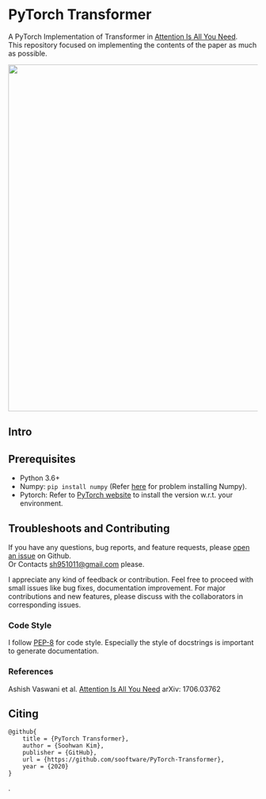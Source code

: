 # PyTorch Transformer
  
A PyTorch Implementation of Transformer in [Attention Is All You Need](https://arxiv.org/abs/1706.03762).  
This repository focused on implementing the contents of the paper as much as possible.  
  
<img src="https://tutorials.pytorch.kr/_images/transformer_architecture.jpg" height=700>  
  
## Intro
  
## Prerequisites
  
* Python 3.6+
* Numpy: `pip install numpy` (Refer [here](https://github.com/numpy/numpy) for problem installing Numpy).
* Pytorch: Refer to [PyTorch website](http://pytorch.org/) to install the version w.r.t. your environment.   
  
## Troubleshoots and Contributing
If you have any questions, bug reports, and feature requests, please [open an issue](https://github.com/sooftware/PyTorch-Transformer/issues) on Github.   
Or Contacts sh951011@gmail.com please.
  
I appreciate any kind of feedback or contribution.  Feel free to proceed with small issues like bug fixes, documentation improvement.  For major contributions and new features, please discuss with the collaborators in corresponding issues.  

### Code Style
I follow [PEP-8](https://www.python.org/dev/peps/pep-0008/) for code style. Especially the style of docstrings is important to generate documentation.  
    
### References
  
Ashish Vaswani et al. [Attention Is All You Need](https://arxiv.org/abs/1706.03762) arXiv: 1706.03762     
  
## Citing
  
```
@github{
    title = {PyTorch Transformer},
    author = {Soohwan Kim},
    publisher = {GitHub},
    url = {https://github.com/sooftware/PyTorch-Transformer},
    year = {2020}
}
```
.
